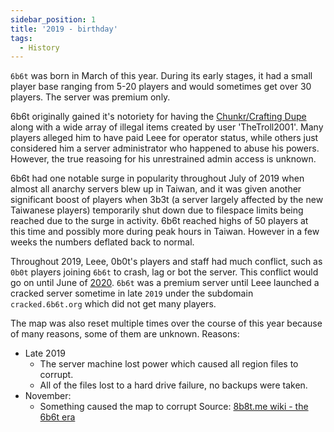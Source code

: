 ```yaml
---
sidebar_position: 1
title: '2019 - birthday'
tags:
  - History
---
```


`6b6t` was born in March of this year. During its early stages, it had a small player base ranging from 5-20 players and would sometimes get over 30 players. The server was premium only.

6b6t originally gained it's notoriety for having the [Chunkr/Crafting Dupe](https://www.youtube.com/watch?v=9cEHj0TGzYU) along with a wide array of illegal items created by user 'TheTroll2001'. Many players alleged him to have paid Leee for operator status, while others just considered him a server administrator who happened to abuse his powers. However, the true reasoing for his unrestrained admin access is unknown.

6b6t had one notable surge in popularity throughout July of 2019 when almost all anarchy servers blew up in Taiwan, and it was given another significant boost of players when 3b3t (a server largely affected by the new Taiwanese players) temporarily shut down due to filespace limits being reached due to the surge in activity. 6b6t reached highs of 50 players at this time and possibly more during peak hours in Taiwan. However in a few weeks the numbers deflated back to normal.

Throughout 2019, Leee, 0b0t's players and staff had much conflict, such as `0b0t` players joining `6b6t` to crash, lag or bot the server. This conflict would go on until June of [2020](./2020.md). `6b6t` was a premium server until Leee launched a cracked server sometime in late `2019` under the subdomain `cracked.6b6t.org` which did not get many players.

The map was also reset multiple times over the course of this year because of many reasons, some of them are unknown.
Reasons:
* Late 2019
  * The server machine lost power which caused all region files to corrupt.
  * All of the files lost to a hard drive failure, no backups were taken.
* November:
  * Something caused the map to corrupt
Source: [8b8t.me wiki - the 6b6t era](https://wiki.8b8t.me/index.php?title=History#:~:text=6b6t.org%20/%206b6t.co%20Era%20(March%202019%20to%20January%202021),-The%206b6t%20era)